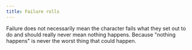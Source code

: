 ```yaml
---
title: Failure rolls
---
```


Failure does not necessarily mean the character fails what they set out to do and should really never mean nothing happens. Because "nothing happens" is never the worst thing that could happen.